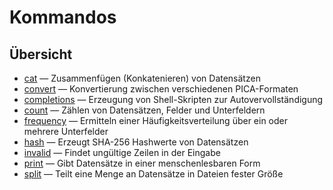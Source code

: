 # Kommandos

## Übersicht

* [cat](./cat.md) — Zusammenfügen (Konkatenieren) von Datensätzen
* [convert](./convert.md) — Konvertierung zwischen verschiedenen
  PICA-Formaten
* [completions](./completions.md) — Erzeugung von Shell-Skripten zur
  Autovervollständigung
* [count](./count.md) — Zählen von Datensätzen, Felder und Unterfeldern
* [frequency](./frequency.md) — Ermitteln einer Häufigkeitsverteilung
  über ein oder mehrere Unterfelder
* [hash](./hash.md) — Erzeugt SHA-256 Hashwerte von Datensätzen
* [invalid](./invalid.md) — Findet ungültige Zeilen in der Eingabe
* [print](./print.md) — Gibt Datensätze in einer menschenlesbaren Form
* [split](./split.md) — Teilt eine Menge an Datensätze in Dateien fester
  Größe
